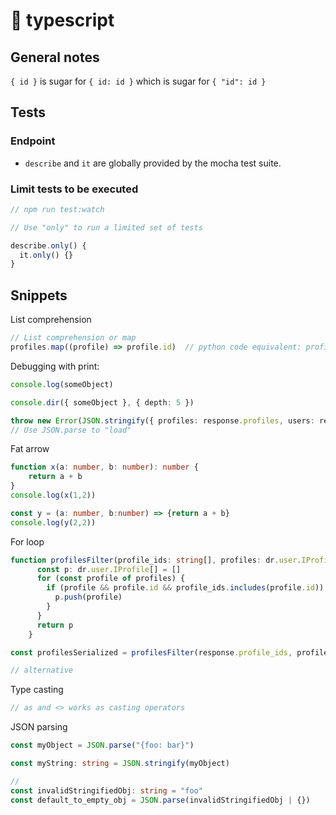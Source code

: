 # 🎃 typescript
## General notes

`{ id }` is sugar for `{ id: id }` which is sugar for `{ "id": id }`

## Tests

### Endpoint
- `describe` and `it` are globally provided by the mocha test suite.

### Limit tests to be executed

```ts
// npm run test:watch

// Use "only" to run a limited set of tests

describe.only() {
  it.only() {}
}
```

## Snippets

List comprehension

```ts
// List comprehension or map
profiles.map((profile) => profile.id)  // python code equivalent: profile.id for profile in profiles

```

Debugging with print:

```ts
console.log(someObject)

console.dir({ someObject }, { depth: 5 })

throw new Error(JSON.stringify({ profiles: response.profiles, users: response.users }))
// Use JSON.parse to "load"
```

Fat arrow

```ts
function x(a: number, b: number): number {
    return a + b
}
console.log(x(1,2))

const y = (a: number, b:number) => {return a + b}
console.log(y(2,2))
```

For loop

```ts
function profilesFilter(profile_ids: string[], profiles: dr.user.IProfile[]) {
      const p: dr.user.IProfile[] = []
      for (const profile of profiles) {
        if (profile && profile.id && profile_ids.includes(profile.id)) {
          p.push(profile)
        }
      }
      return p
    }

const profilesSerialized = profilesFilter(response.profile_ids, profiles).map(serializeProfile)

// alternative

```

Type casting

```ts
// as and <> works as casting operators
```

JSON parsing

```ts
const myObject = JSON.parse("{foo: bar}")

const myString: string = JSON.stringify(myObject)

// 
const invalidStringifiedObj: string = "foo"
const default_to_empty_obj = JSON.parse(invalidStringifiedObj | {})
```